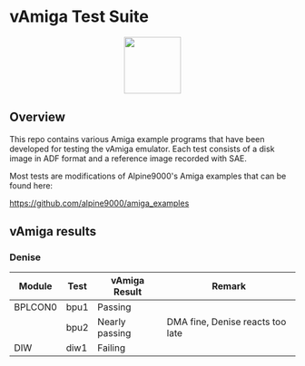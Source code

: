 # vAmiga Test Suite

<p align="center">
  <img src="http://www.dirkwhoffmann.de/vAMIGA/pics/vats1.png" height="100">
</p>

## Overview

This repo contains various Amiga example programs that have been developed for testing the vAmiga emulator. Each test consists of a disk image in ADF format and a reference image recorded with SAE. 

Most tests are modifications of Alpine9000's Amiga examples that can be found here:

https://github.com/alpine9000/amiga_examples

## vAmiga results 

### Denise

| Module  | Test          | vAmiga Result   | Remark                              | 
| ------- | ------------- | --------------- | ----------------------------------- |
| BPLCON0 | bpu1          | Passing         |                                     |
|         | bpu2          | Nearly passing  | DMA fine, Denise reacts too late    | 
| DIW     | diw1          | Failing         |                                     | 
